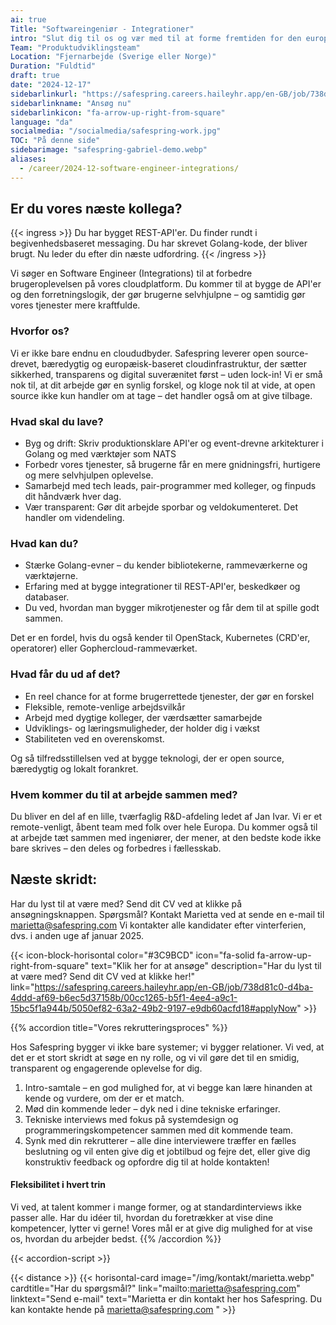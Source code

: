 ```yaml
---
ai: true
Title: "Softwareingeniør - Integrationer"
intro: "Slut dig til os og vær med til at forme fremtiden for den europæiske cloud-infrastruktur!"
Team: "Produktudviklingsteam"
Location: "Fjernarbejde (Sverige eller Norge)"
Duration: "Fuldtid"
draft: true
date: "2024-12-17"
sidebarlinkurl: "https://safespring.careers.haileyhr.app/en-GB/job/738d81c0-d4ba-4ddd-af69-b6ec5d37158b/00cc1265-b5f1-4ee4-a9c1-15bc5f1a944b/5050ef82-63a2-49b2-9197-e9db60acfd18#applyNow"
sidebarlinkname: "Ansøg nu"
sidebarlinkicon: "fa-arrow-up-right-from-square"
language: "da"
socialmedia: "/socialmedia/safespring-work.jpg"
TOC: "På denne side"
sidebarimage: "safespring-gabriel-demo.webp"
aliases:
  - /career/2024-12-software-engineer-integrations/
---
```

## Er du vores næste kollega?

{{< ingress >}}
Du har bygget REST-API'er. Du finder rundt i begivenhedsbaseret messaging. Du har skrevet Golang-kode, der bliver brugt. Nu leder du efter din næste udfordring.
{{< /ingress >}}

Vi søger en Software Engineer (Integrations) til at forbedre brugeroplevelsen på vores cloudplatform. Du kommer til at bygge de API'er og den forretningslogik, der gør brugerne selvhjulpne – og samtidig gør vores tjenester mere kraftfulde.

### Hvorfor os?

Vi er ikke bare endnu en cloududbyder. Safespring leverer open source-drevet, bæredygtig og europæisk-baseret cloudinfrastruktur, der sætter sikkerhed, transparens og digital suverænitet først – uden lock-in! Vi er små nok til, at dit arbejde gør en synlig forskel, og kloge nok til at vide, at open source ikke kun handler om at tage – det handler også om at give tilbage.

### Hvad skal du lave?

- Byg og drift: Skriv produktionsklare API'er og event-drevne arkitekturer i Golang og med værktøjer som NATS
- Forbedr vores tjenester, så brugerne får en mere gnidningsfri, hurtigere og mere selvhjulpen oplevelse.
- Samarbejd med tech leads, pair-programmer med kolleger, og finpuds dit håndværk hver dag.
- Vær transparent: Gør dit arbejde sporbar og veldokumenteret. Det handler om videndeling.

### Hvad kan du?

- Stærke Golang-evner – du kender bibliotekerne, rammeværkerne og værktøjerne.
- Erfaring med at bygge integrationer til REST-API'er, beskedkøer og databaser.
- Du ved, hvordan man bygger mikrotjenester og får dem til at spille godt sammen.

Det er en fordel, hvis du også kender til OpenStack, Kubernetes (CRD'er, operatorer) eller Gophercloud-rammeværket.

### Hvad får du ud af det?

- En reel chance for at forme brugerrettede tjenester, der gør en forskel
- Fleksible, remote-venlige arbejdsvilkår
- Arbejd med dygtige kolleger, der værdsætter samarbejde
- Udviklings- og læringsmuligheder, der holder dig i vækst
- Stabiliteten ved en overenskomst.

Og så tilfredsstillelsen ved at bygge teknologi, der er open source, bæredygtig og lokalt forankret.

### Hvem kommer du til at arbejde sammen med?

Du bliver en del af en lille, tværfaglig R&D-afdeling ledet af Jan Ivar. Vi er et remote-venligt, åbent team med folk over hele Europa.
Du kommer også til at arbejde tæt sammen med ingeniører, der mener, at den bedste kode ikke bare skrives – den deles og forbedres i fællesskab.

## Næste skridt:

Har du lyst til at være med? Send dit CV ved at klikke på ansøgningsknappen.
Spørgsmål? Kontakt Marietta ved at sende en e-mail til marietta@safespring.com
Vi kontakter alle kandidater efter vinterferien, dvs. i anden uge af januar 2025.

{{< icon-block-horisontal color="#3C9BCD" icon="fa-solid fa-arrow-up-right-from-square" text="Klik her for at ansøge" description="Har du lyst til at være med? Send dit CV ved at klikke her!" link="https://safespring.careers.haileyhr.app/en-GB/job/738d81c0-d4ba-4ddd-af69-b6ec5d37158b/00cc1265-b5f1-4ee4-a9c1-15bc5f1a944b/5050ef82-63a2-49b2-9197-e9db60acfd18#applyNow" >}}

{{% accordion title="Vores rekrutteringsproces" %}}

Hos Safespring bygger vi ikke bare systemer; vi bygger relationer. Vi ved, at det er et stort skridt at søge en ny rolle, og vi vil gøre det til en smidig, transparent og engagerende oplevelse for dig.

1. Intro-samtale – en god mulighed for, at vi begge kan lære hinanden at kende og vurdere, om der er et match.
2. Mød din kommende leder – dyk ned i dine tekniske erfaringer.
3. Tekniske interviews med fokus på systemdesign og programmeringskompetencer sammen med dit kommende team.
4. Synk med din rekrutterer – alle dine interviewere træffer en fælles beslutning og vil enten give dig et jobtilbud og fejre det, eller give dig konstruktiv feedback og opfordre dig til at holde kontakten!

#### Fleksibilitet i hvert trin

Vi ved, at talent kommer i mange former, og at standardinterviews ikke passer alle. Har du idéer til, hvordan du foretrækker at vise dine kompetencer, lytter vi gerne! Vores mål er at give dig mulighed for at vise os, hvordan du arbejder bedst.
{{% /accordion %}}

{{< accordion-script >}}

{{< distance >}}
{{< horisontal-card image="/img/kontakt/marietta.webp" cardtitle="Har du spørgsmål?" link="mailto:marietta@safespring.com" linktext="Send e-mail" text="Marietta er din kontakt her hos Safespring. Du kan kontakte hende på marietta@safespring.com " >}}